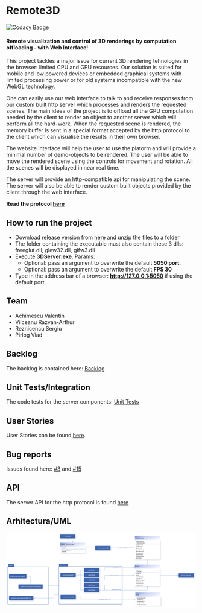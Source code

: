 # Remote3D
[![Codacy Badge](https://app.codacy.com/project/badge/Grade/8a32c6d90aae4017be0187b8277b907b)](https://www.codacy.com/gh/AntonVonDelta/MDSProiect/dashboard?utm_source=github.com&amp;utm_medium=referral&amp;utm_content=AntonVonDelta/MDSProiect&amp;utm_campaign=Badge_Grade)
#### Remote visualization and control of 3D renderings by computation offloading - with Web Interface!
This project tackles a major issue for current 3D rendering tehnologies in the browser: limited CPU and GPU resources. Our solution is suited for mobile and low powered devices or embedded graphical systems with limited processing power or for old systems incompatible with the new WebGL technology.

One can easily use our web interface to talk to and receive responses from our custom built http server which processes and renders the requested scenes.
The main ideea of the project is to offload all the GPU computation needed by the client to render an object to another server which will perform all the hard-work. When the requested scene is rendered, the memory buffer is sent in a special format accepted by the http protocol to the client which can visualise the results in their own browser.

The website interface will help the user to use the platorm and will provide a minimal number of demo-objects to be rendered. The user will be able to move the rendered scene using the controls for movement and rotation. All the scenes will be displayed in near real time.

The server will provide an http-compatible api for manipulating the scene. The server will also be able to render custom built objects provided by the client through the web interface.


**Read the protocol [here](https://github.com/AntonVonDelta/MDSProiect/wiki/Server-API)**

## How to run the project
 - Download release version from [here](https://github.com/AntonVonDelta/MDSProiect/releases) and unzip the files to a folder
 - The folder containing the executable must also contain these 3 dlls: freeglut.dll, glew32.dll, glfw3.dll
 - Execute **3DServer.exe**. Params:
    - Optional: pass an argument to overwrite the default **5050 port**.
    - Optional: pass an argument to overwrite the default **FPS 30**
 - Type in the address bar of a browser: **http://127.0.0.1:5050** if using the default port.

## Team
- Achimescu Valentin
- Vilceanu Razvan-Arthur
- Reznicencu Sergiu
- Pirlog Vlad

## Backlog
The backlog is contained here: [Backlog](https://github.com/AntonVonDelta/MDSProiect/projects/)

## Unit Tests/Integration
The code tests for the server components: [Unit Tests](https://github.com/AntonVonDelta/MDSProiect/tree/master/Server/3DServer/CodeTests)

## User Stories
User Stories can be found [here](USER_STORIES.md).

## Bug reports
Issues found here: [#3](https://github.com/AntonVonDelta/MDSProiect/issues/3) and [#15](https://github.com/AntonVonDelta/MDSProiect/issues/15)

## API
The server API for the http protocol is found [here](https://github.com/AntonVonDelta/MDSProiect/wiki/Server-API)

## Arhitectura/UML
![Design](https://github.com/AntonVonDelta/MDSProiect/blob/master/UMLDesign.png)
